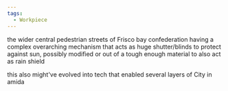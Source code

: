 ```yaml
---
tags:
  - Workpiece
---
```

the wider central pedestrian streets of Frisco bay confederation having a complex overarching mechanism that acts as huge shutter/blinds to protect against sun, possibly modified or out of a tough enough material to also act as rain shield 

this also might've evolved into tech that enabled several layers of City in amida